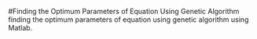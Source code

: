 #Finding the Optimum Parameters of Equation Using Genetic Algorithm
finding the optimum parameters of equation using genetic algorithm using Matlab.